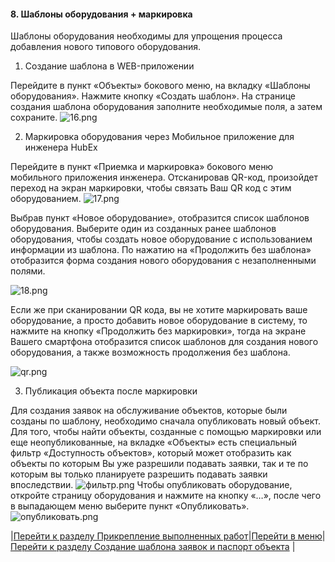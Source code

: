 #### 8. Шаблоны оборудования + маркировка
Шаблоны оборудования необходимы для упрощения процесса добавления нового типового оборудования.

1) Cоздание шаблона в WEB-приложении

Перейдите в пункт «Объекты» бокового меню, на вкладку «Шаблоны оборудования». Нажмите кнопку «Создать шаблон». На странице создания шаблона оборудования заполните необходимые поля, а затем сохраните.
![16.png](/attachments/images/16.png)

2) Маркировка оборудования через Мобильное приложение для инженера HubEx

Перейдите в пункт «Приемка и маркировка» бокового меню мобильного приложения инженера. Отсканировав QR-код, произойдет переход на экран маркировки, чтобы связать Ваш QR код с этим оборудованием.
![17.png](/attachments/images/17.png)

  Выбрав пункт «Новое оборудование», отобразится список шаблонов оборудования. Выберите один из созданных ранее шаблонов оборудования, чтобы создать новое оборудование с использованием информации из шаблона. По нажатию на «Продолжить без шаблона» отобразится форма создания нового оборудования с незаполненными полями.

![18.png](/attachments/images/18.png)

  Если же при сканировании QR кода, вы не хотите маркировать ваше оборудование, а просто добавить новое оборудование в систему,  то нажмите на кнопку «Продолжить без маркировки», тогда на экране Вашего смартфона отобразится список шаблонов для создания нового оборудования, а также возможность продолжения без шаблона.

![qr.png](/attachments/images/qr.png)

3) Публикация объекта после маркировки

  Для создания заявок на обслуживание объектов, которые были созданы по шаблону, необходимо сначала опубликовать новый объект.
  Для того, чтобы найти объекты, созданные с помощью маркировки или еще неопубликованные, на вкладке «Объекты» есть специальный фильтр «Доступность объектов», который может отобразить как объекты по которым Вы уже разрешили подавать заявки, так и те по которым вы только планируете разрешить подавать заявки впоследствии.
![фильтр.png](/attachments/images/фильтр.png)
  Чтобы опубликовать оборудование, откройте страницу оборудования и нажмите на кнопку «…», после чего в выпадающем меню выберите пункт «Опубликовать».
![опубликовать.png](/attachments/images/опубликовать.png)

|[Перейти к разделу Прикрепление выполненных работ](./AttachingFiles.md)|[Перейти в меню](http://wiki.hubex.ru)| [Перейти к разделу Создание шаблона заявок и паспорт объекта](./CreatingTickTemplates.md) |
